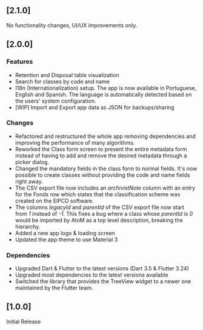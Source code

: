 ## [2.1.0]

No functionality changes, UI/UX improvements only.

## [2.0.0]

### Features

- Retention and Disposal table visualization
- Search for classes by code and name
- I18n (Internationalization) setup. The app is now available in Portuguese,
  English and Spanish. The language is automatically detected based on the
  users' system configuration.
- [WIP] Import and Export app data as JSON for backups/sharing

### Changes

- Refactored and restructured the whole app removing dependencies and improving
  the performance of many algorithms.
- Reworked the Class form screen to present the entire metadata form instead
  of having to add and remove the desired metadata through a picker dialog.
- Changed the mandatory fields in the class form to normal fields. It's now
  possible to create classes without providing the code and name fields right
  away.
- The CSV export file now includes an _archivistNote_ column with an entry for
  the Fonds row which states that the classification scheme was created on the
  ElPCD software.
- The columns _legacyId_ and _parentId_ of the CSV export file now start from
  _1_ instead of _-1_. This fixes a bug where a class whose _parentId_ is _0_
  would be imported by AtoM as a top level description, breaking the hierarchy.
- Added a new app logo & loading screen
- Updated the app theme to use Material 3

### Dependencies

- Upgraded Dart & Flutter to the latest versions (Dart 3.5 & Flutter 3.24)
- Upgraded most dependencies to the latest versions available
- Switched the library that provides the TreeView widget to a newer one
  maintained by the Flutter team.

## [1.0.0]

Initial Release
